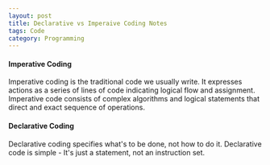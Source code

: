 ```yaml
---
layout: post
title: Declarative vs Imperaive Coding Notes
tags: Code
category: Programming
---
```

#### Imperative Coding ####

Imperative coding is the traditional code we usually write. It expresses actions as a series of lines of code indicating logical flow and assignment. Imperative code consists of complex algorithms and logical statements that direct and exact sequence of operations.

#### Declarative Coding ####

Declarative coding specifies what's to be done, not how to do it. Declarative code is simple - It's just a statement, not an instruction set.

